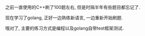 之前一直使用的C++刷了100题左右,
但是时隔半年有些题目都忘记了.

现在学习了golang,
正好一边熟练新语言,
一边重新开始刷题.

哦对了,
主要的练习方式是编程以及golang自带test框架测试.